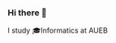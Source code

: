 ### Hi there 👋

I study :mortar_board:Informatics at AUEB


<!-- ![Top Langs](https://github-readme-stats-six-beryl-29.vercel.app/api/top-langs/?username=abki12c&exclude_repo=Ren-Py-vn) -->
